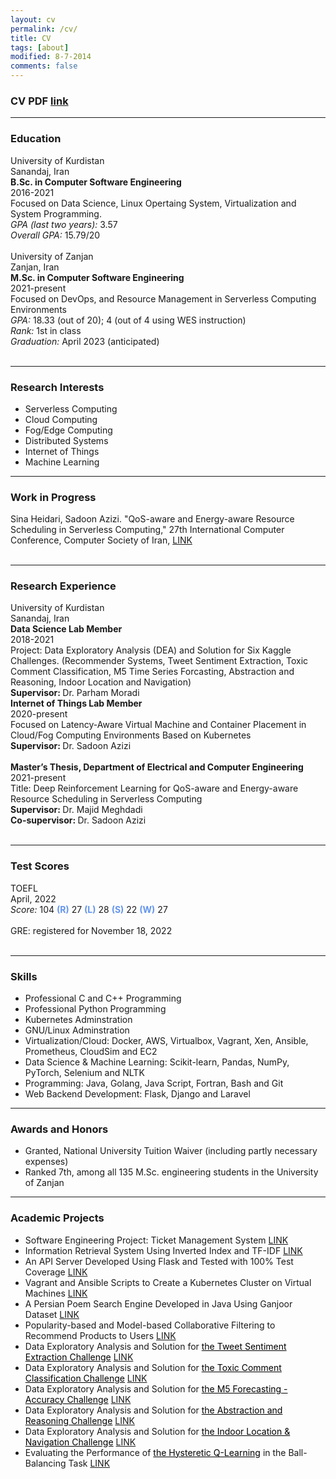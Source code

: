 ```yaml
---
layout: cv
permalink: /cv/
title: CV
tags: [about]
modified: 8-7-2014
comments: false
---
```




<!-- ### @<a href="https://scholar.google.com/citations?user=EoZJQVYAAAAJ&hl=en" target="_blank">Google Scholar Profile [link]</a> ### -->
### CV PDF [link](../cv.pdf)
---
### Education
<!--undergraduate-->
<div class="float-parent-element">
  <div class="float-child-element">
    <div class="first-layer-left">University of Kurdistan</div>
  </div>
  <div class="float-child-element">
    <div class="first-layer-right">Sanandaj, Iran</div>
  </div>
</div>
<div class="float-parent-element">
  <div class="float-child-element">
    <div class="first-layer-left"><b>B.Sc. in Computer Software Engineering</b></div>
  </div>
  <div class="float-child-element">
    <div class="first-layer-right">2016-2021</div>
  </div>
  <div class="float-child-element-full">
	<div class= "full-width">Focused on Data Science, Linux Opertaing System, Virtualization and System Programming.</div>
	<div class= "full-width"><i>GPA (last two years): </i>3.57</div>
	<div class= "full-width"><i>Overall GPA: </i>15.79/20</div>
	<div class= "full-width"><br></div>
  </div>
</div>
<!--M.Sc.-->
<div class="float-parent-element">
  <div class="float-child-element">
    <div class="first-layer-left">University of Zanjan</div>
  </div>
  <div class="float-child-element">
    <div class="first-layer-right">Zanjan, Iran</div>
  </div>
</div>
<div class="float-parent-element">
  <div class="float-child-element">
    <div class="first-layer-left"><b>M.Sc. in Computer Software Engineering</b></div>
  </div>
  <div class="float-child-element">
    <div class="first-layer-right">2021-present</div>
  </div>
  <div class="float-child-element-full">
	<div class= "full-width">Focused on DevOps, and Resource Management in Serverless Computing Environments</div>
	<div class= "full-width"><i>GPA: </i>18.33 (out of 20); 4 (out of 4 using WES instruction)</div>
	<div class= "full-width"><i>Rank: </i>1st in class</div>
	<div class= "full-width"><i>Graduation: </i>April 2023 (anticipated)</div>
	<div class= "full-width"><br></div>
  </div>
  
</div>
<hr style="width:100%;text-align:left;margin-left:0">

### Research Interests
- Serverless Computing
- Cloud Computing
- Fog/Edge Computing
- Distributed Systems
- Internet of Things
- Machine Learning

---

### Work in Progress
<div class="float-parent-element">
  <div class="float-child-element-full">
	<div class= "full-width">Sina Heidari, Sadoon Azizi. "QoS-aware and Energy-aware Resource Scheduling
	in Serverless Computing," 27th International Computer Conference, Computer Society of Iran,
	 <a href="http://csi.org.ir/csicc2022/en/">LINK</a></div>
	<div class= "full-width"><br></div>
  </div>
</div>

<hr style="width:100%;text-align:left;margin-left:0;">

### Research Experience

<div class="float-parent-element">
  <div class="float-child-element">
    <div class="first-layer-left">University of Kurdistan</div>
  </div>
  <div class="float-child-element">
    <div class="first-layer-right">Sanandaj, Iran</div>
  </div>
</div>
<div class="float-parent-element">
  <div class="float-child-element">
    <div class="first-layer-left"><b>Data Science Lab Member</b></div>
  </div>
  <div class="float-child-element">
    <div class="first-layer-right">2018-2021</div>
  </div>
  <div class="float-child-element-full">
	<div class= "full-width">Project: Data Exploratory Analysis (DEA) and Solution for Six Kaggle Challenges.
(Recommender Systems, Tweet Sentiment Extraction, Toxic Comment Classification,
M5 Time Series Forcasting, Abstraction and Reasoning, Indoor Location and Navigation)</div>
	<div class= "full-width"><b>Supervisor: </b>Dr. Parham Moradi</div>
	
  </div>

<div class="float-child-element">
	<div class="first-layer-left"><b>Internet of Things Lab Member</b></div>
</div>
<div class="float-child-element">
    <div class="first-layer-right">2020-present</div>
</div>
<div class="float-child-element-full">
	<div class= "full-width">Focused on Latency-Aware Virtual Machine and Container Placement in Cloud/Fog  Computing Environments
Based on Kubernetes
	</div>
	<div class= "full-width"><b>Supervisor: </b>Dr. Sadoon Azizi</div>
	<div class= "full-width"><br></div>
</div>
</div>

<div class="float-parent-element">
  <div class="float-child-element">
    <div class="first-layer-left"><b>Master’s Thesis, Department of Electrical and Computer Engineering</b></div>
  </div>
  <div class="float-child-element">
    <div class="first-layer-right">2021-present</div>
  </div>
  
  <div class="float-child-element-full">
	<div class= "full-width">Title: Deep Reinforcement Learning for QoS-aware and Energy-aware Resource Scheduling in Serverless Computing
	</div>
	<div class= "full-width"><b>Supervisor: </b>Dr. Majid Meghdadi</div>
	<div class= "full-width"><b>Co-supervisor: </b>Dr. Sadoon Azizi</div>
	<div class= "full-width"><br></div>
  </div>
</div>

<hr style="width:100%;text-align:left;margin-left:0;">

### Test Scores
<div class="float-parent-element">
  <div class="float-child-element">
    <div class="first-layer-left">TOEFL</div>
  </div>
  <div class="float-child-element">
    <div class="first-layer-right">April, 2022</div>
  </div>
</div>
<div class="float-parent-element">
  <div class="float-child-element-full">
    <div class="not-full"><i>Score: </i>104 <b style="color: #6495ED">(R)</b> 27 <b style="color: #6495ED">(L)</b> 28 <b style="color: #6495ED">(S)</b> 22 <b style="color: #6495ED">(W)</b> 27</div>
	<div class= "full-width"><br></div>
  </div>
</div>

<div class="float-parent-element">
  <div class="float-child-element">
    <div class="first-layer-left">GRE: registered for November 18, 2022</div>
	<div class= "full-width"><br></div>
  </div>
  <div class="float-child-element">
    <div class="first-layer-right"></div>
	
  </div>
</div>

<hr style="width:100%;text-align:left;margin-left:0;">

### Skills
- Professional C and C++ Programming
- Professional Python Programming
- Kubernetes Adminstration
- GNU/Linux Adminstration
- Virtualization/Cloud: Docker, AWS, Virtualbox, Vagrant, Xen, Ansible, Prometheus, CloudSim and EC2
- Data Science & Machine Learning: Scikit-learn, Pandas, NumPy, PyTorch, Selenium and NLTK
- Programming: Java, Golang, Java Script, Fortran, Bash and Git
- Web Backend Development: Flask, Django and Laravel

<hr style="width:100%;text-align:left;margin-left:0;">

### Awards and Honors
- Granted, National University Tuition Waiver (including partly necessary expenses)
- Ranked 7th, among all 135 M.Sc. engineering students in the University of Zanjan

<hr style="width:100%;text-align:left;margin-left:0;">

### Academic Projects

- Software Engineering Project: Ticket Management System <a href="https://github.com/S1naHeidari/ticket-management-system">LINK</a>
- Information Retrieval System Using Inverted Index and TF-IDF <a href="https://github.com/S1naHeidari/nlp_invertedIndex_tfidf">LINK</a>
- An API Server Developed Using Flask and Tested with 100% Test Coverage <a href="https://github.com/S1naHeidari/Flask_API_Server">LINK</a>
- Vagrant and Ansible Scripts to Create a Kubernetes Cluster on Virtual Machines <a href="https://github.com/S1naHeidari/Kubernetes_Vagrant_Ansible">LINK</a>
- A Persian Poem Search Engine Developed in Java Using Ganjoor Dataset <a href="https://github.com/S1naHeidari/Ganjoor_Search_Engine">LINK</a>
- Popularity-based and Model-based Collaborative Filtering to Recommend Products to Users <a href="https://github.com/S1naHeidari/Recommender_Systems">LINK</a>
- Data Exploratory Analysis and Solution for <a style="color: black" href="https://www.kaggle.com/c/tweet-sentiment-extraction/overview">the Tweet Sentiment Extraction Challenge</a> <a href="https://github.com/S1naHeidari/tweet_sentiment_extraction">LINK</a>
- Data Exploratory Analysis and Solution for <a style="color: black" href="https://www.kaggle.com/c/jigsaw-toxic-comment-classification-challenge/overview">the Toxic Comment Classification Challenge</a> <a href="https://github.com/S1naHeidari/toxic_comment_classification">LINK</a>
- Data Exploratory Analysis and Solution for <a style="color: black" href="https://www.kaggle.com/c/m5-forecasting-accuracy">the M5 Forecasting - Accuracy Challenge</a> <a href="https://github.com/S1naHeidari/M5-Forcasting">LINK</a>
- Data Exploratory Analysis and Solution for <a style="color: black" href="https://www.kaggle.com/c/abstraction-and-reasoning-challenge/overview">the Abstraction and Reasoning Challenge</a> <a href="https://github.com/S1naHeidari/abstraction_and_reasoning">LINK</a>
- Data Exploratory Analysis and Solution for <a style="color: black" href="https://www.kaggle.com/c/abstraction-and-reasoning-challenge/overview">the Indoor Location & Navigation Challenge</a> <a href="https://github.com/S1naHeidari/Indoor_location_navigation">LINK</a>
- Evaluating the Performance of <a style="color: black" href="https://ieeexplore.ieee.org/document/4399095">the Hysteretic Q-Learning</a> in the Ball-Balancing Task <a href="https://github.com/S1naHeidari/hysteretic_Qlearning" >LINK</a>


